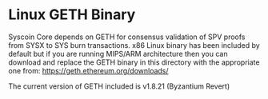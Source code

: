 Linux GETH Binary
============================

Syscoin Core depends on GETH for consensus validation of SPV proofs from SYSX to SYS burn transactions.
x86 Linux binary has been included by default but if you are running MIPS/ARM architecture then you can download
and replace the GETH binary in this directory with the appropriate one from: https://geth.ethereum.org/downloads/

The current version of GETH included is v1.8.21 (Byzantium Revert)
